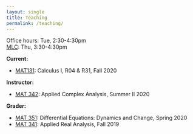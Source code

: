 ```yaml
---
layout: single
title: Teaching
permalink: /teaching/
---
```


Office hours: Tue, 2:30-4:30pm   
[MLC](http://www.math.stonybrook.edu/mlc/center-hours.html): Thu, 3:30-4:30pm   

**Current:**
* [MAT131](https://www.math.stonybrook.edu/MAT131): Calculus I, R04 & R31, Fall 2020

**Instructor:**   
* [MAT 342](/teaching/mat342-summer20): Applied Complex Analysis, Summer II 2020   

**Grader:**   
* [MAT 351](https://you.stonybrook.edu/aerchenko/teaching/mat-351/): Differential Equations: Dynamics and Change, Spring 2020   
* [MAT 341](http://www.math.stonybrook.edu/~xiu/MATH341.html): Applied Real Analysis, Fall 2019   
